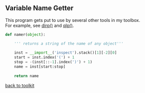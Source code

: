## Variable Name Getter

This program gets put to use by several other tools
in my toolbox.<br>For example, see [dirp()](/code_folder/dirp.md) and [qlp()](/code_folder/qlp.md).

```python
def namer(object):

    ''' returns a string of the name of any object'''
    
    inst = __import__('inspect').stack()[1][-2][0]
    start = inst.index('(') + 1
    stop = -(inst[::-1].index(')') + 1)
    name = inst[start:stop]
    
    return name
```


[back to toolkit](/toolkit)
